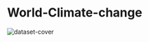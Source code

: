 # World-Climate-change
![dataset-cover](https://user-images.githubusercontent.com/91852444/198893745-dd4d4dfe-fc93-4a99-9952-553692551b01.jpg)
